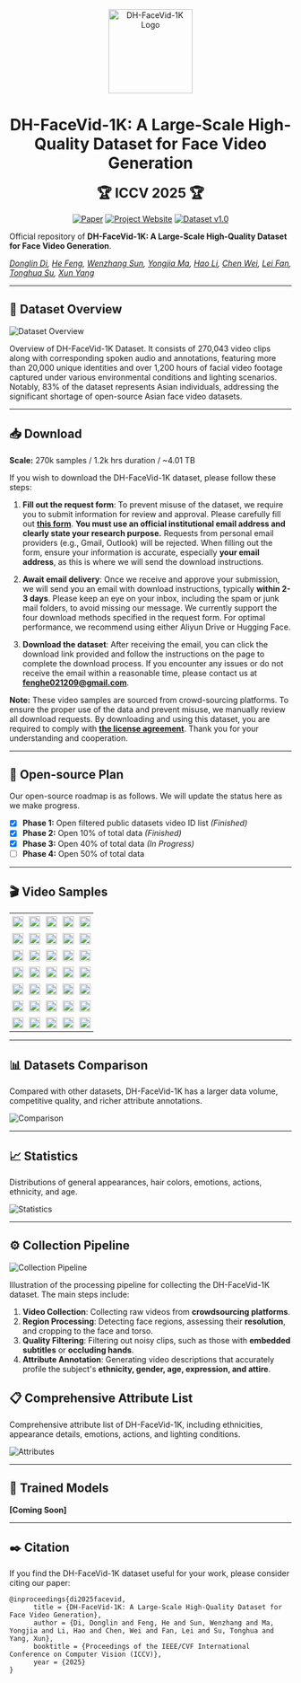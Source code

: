 <div align="center">

<img src="https://raw.githubusercontent.com/luna-ai-lab/DH-FaceVid-1K/main/assets/logo.svg" alt="DH-FaceVid-1K Logo" width="150">


# DH-FaceVid-1K: A Large-Scale High-Quality Dataset for Face Video Generation

<span style="font-size: 24px; font-weight: bold;">🏆 ICCV 2025 🏆</span>

[![Paper](https://img.shields.io/badge/arXiv-Paper-b31b1b?logo=arxiv&logoColor=b31b1b)](https://arxiv.org/abs/2410.07151)
[![Project Website](https://img.shields.io/badge/DH--FaceVid--1K-Website-4CAF50?logo=googlechrome&logoColor=white)](https://dh-facevid-1k.github.io/DH-FaceVid-1K/)
[![Dataset v1.0](https://img.shields.io/badge/Request_Access-v1.0-8A2BE2?style=flat&logo=apache-spark&logoColor=white)](https://forms.gle/vEyouWdS9CgcRFMt9)

</div>

Official repository of **​​DH-FaceVid-1K: A Large-Scale High-Quality Dataset for Face Video Generation**.

*[Donglin Di](https://scholar.google.com/citations?hl=zh-CN&user=L8tcNioAAAAJ), [He Feng](https://github.com/fenghe12), [Wenzhang Sun](https://scholar.google.hk/citations?user=3-9aEOQAAAAJ&hl=zh-CN&oi=ao), [Yongjia Ma](https://scholar.google.hk/citations?user=BszRJxkAAAAJ&hl=zh-CN&oi=ao), [Hao Li](#), [Chen Wei](#), [Lei Fan](https://hellodfan.github.io/), [Tonghua Su](https://scholar.google.hk/citations?hl=zh-CN&user=67fxVzoAAAAJ), [Xun Yang](https://scholar.google.hk/citations?hl=zh-CN&user=ro8lzsUAAAAJ)*

---

## 📖 Dataset Overview

![Dataset Overview](static/images/1.png)

Overview of DH-FaceVid-1K Dataset. It consists of 270,043 video clips along with corresponding spoken audio and annotations, featuring more than 20,000 unique identities and over 1,200 hours of facial video footage captured under various environmental conditions and lighting scenarios. Notably, 83% of the dataset represents Asian individuals, addressing the significant shortage of open-source Asian face video datasets.

---

## 📥 Download

**Scale:** 270k samples / 1.2k hrs duration / ~4.01 TB

If you wish to download the DH-FaceVid-1K dataset, please follow these steps:

1.  **Fill out the request form**: To prevent misuse of the dataset, we require you to submit information for review and approval. Please carefully fill out [**this form**](https://forms.gle/vEyouWdS9CgcRFMt9). **You must use an official institutional email address and clearly state your research purpose.** Requests from personal email providers (e.g., Gmail, Outlook) will be rejected. When filling out the form, ensure your information is accurate, especially **your email address**, as this is where we will send the download instructions.

2.  **Await email delivery**: Once we receive and approve your submission, we will send you an email with download instructions, typically **within 2-3 days**. Please keep an eye on your inbox, including the spam or junk mail folders, to avoid missing our message. We currently support the four download methods specified in the request form. For optimal performance, we recommend using either Aliyun Drive or Hugging Face.

3.  **Download the dataset**: After receiving the email, you can click the download link provided and follow the instructions on the page to complete the download process. If you encounter any issues or do not receive the email within a reasonable time, please contact us at **fenghe021209@gmail.com**.

**Note:** These video samples are sourced from crowd-sourcing platforms. To ensure the proper use of the data and prevent misuse, we manually review all download requests. By downloading and using this dataset, you are required to comply with [**the license agreement**](https://github.com/luna-ai-lab/DH-FaceVid-1K/blob/main/LICENSE). Thank you for your understanding and cooperation.

---

## 🚀 Open-source Plan

Our open-source roadmap is as follows. We will update the status here as we make progress.

- [x] **Phase 1:** Open filtered public datasets video ID list *(Finished)*
- [x] **Phase 2:** Open 10% of total data *(Finished)*
- [x] **Phase 3:** Open 40% of total data *(In Progress)*
- [ ] **Phase 4:** Open 50% of total data

---

## 🎬 Video Samples

<table class="center" style="border-collapse: collapse; margin: auto;">
  <!-- Row 1 -->
  <tr>
    <td width="20%" style="border: none; padding: 5px;"><img src="facevid/gifs/000680.gif" style="width: 100%;"></td>
    <td width="20%" style="border: none; padding: 5px;"><img src="facevid/gifs/001106.gif" style="width: 100%;"></td>
    <td width="20%" style="border: none; padding: 5px;"><img src="facevid/gifs/001406.gif" style="width: 100%;"></td>
    <td width="20%" style="border: none; padding: 5px;"><img src="facevid/gifs/001592.gif" style="width: 100%;"></td>
    <td width="20%" style="border: none; padding: 5px;"><img src="facevid/gifs/002148.gif" style="width: 100%;"></td>
  </tr>
  <!-- Row 2 -->
  <tr>
    <td width="20%" style="border: none; padding: 5px;"><img src="facevid/gifs/002728.gif" style="width: 100%;"></td>
    <td width="20%" style="border: none; padding: 5px;"><img src="facevid/gifs/003696.gif" style="width: 100%;"></td>
    <td width="20%" style="border: none; padding: 5px;"><img src="facevid/gifs/005192.gif" style="width: 100%;"></td>
    <td width="20%" style="border: none; padding: 5px;"><img src="facevid/gifs/007956.gif" style="width: 100%;"></td>
    <td width="20%" style="border: none; padding: 5px;"><img src="facevid/gifs/008001.gif" style="width: 100%;"></td>
  </tr>
  <!-- Row 3 -->
  <tr>
    <td width="20%" style="border: none; padding: 5px;"><img src="facevid/gifs/019479.gif" style="width: 100%;"></td>
    <td width="20%" style="border: none; padding: 5px;"><img src="facevid/gifs/026237.gif" style="width: 100%;"></td>
    <td width="20%" style="border: none; padding: 5px;"><img src="facevid/gifs/034785.gif" style="width: 100%;"></td>
    <td width="20%" style="border: none; padding: 5px;"><img src="facevid/gifs/039691.gif" style="width: 100%;"></td>
    <td width="20%" style="border: none; padding: 5px;"><img src="facevid/gifs/046378.gif" style="width: 100%;"></td>
  </tr>
  <!-- Row 4 -->
  <tr>
    <td width="20%" style="border: none; padding: 5px;"><img src="facevid/gifs/061175.gif" style="width: 100%;"></td>
    <td width="20%" style="border: none; padding: 5px;"><img src="facevid/gifs/092616.gif" style="width: 100%;"></td>
    <td width="20%" style="border: none; padding: 5px;"><img src="facevid/gifs/105369.gif" style="width: 100%;"></td>
    <td width="20%" style="border: none; padding: 5px;"><img src="facevid/gifs/106321.gif" style="width: 100%;"></td>
    <td width="20%" style="border: none; padding: 5px;"><img src="facevid/gifs/14435.gif" style="width: 100%;"></td>
  </tr>
  <!-- Row 5: Alphanumeric IDs -->
  <tr>
    <td width="20%" style="border: none; padding: 5px;"><img src="facevid/gifs/0s1UUn9aSSw_7.gif" style="width: 100%;"></td>
    <td width="20%" style="border: none; padding: 5px;"><img src="facevid/gifs/39Br2A7lxac_22.gif" style="width: 100%;"></td>
    <td width="20%" style="border: none; padding: 5px;"><img src="facevid/gifs/3lfO6OCqcCA_0.gif" style="width: 100%;"></td>
    <td width="20%" style="border: none; padding: 5px;"><img src="facevid/gifs/BFs-a-hqs2I_9.gif" style="width: 100%;"></td>
    <td width="20%" style="border: none; padding: 5px;"><img src="facevid/gifs/Czb5Ml9VDsI_0.gif" style="width: 100%;"></td>
  </tr>
  <!-- Row 6: More Alphanumeric IDs -->
  <tr>
    <td width="20%" style="border: none; padding: 5px;"><img src="facevid/gifs/GrjEDguF59Q_0.gif" style="width: 100%;"></td>
    <td width="20%" style="border: none; padding: 5px;"><img src="facevid/gifs/hM3nn30NxCE_0.gif" style="width: 100%;"></td>
    <td width="20%" style="border: none; padding: 5px;"><img src="facevid/gifs/PP9l4LP0WPI_0.gif" style="width: 100%;"></td>
    <td width="20%" style="border: none; padding: 5px;"><img src="facevid/gifs/qfEkv726kdQ_6.gif" style="width: 100%;"></td>
    <td width="20%" style="border: none; padding: 5px;"><img src="facevid/gifs/qnFWCagTOtw_1.gif" style="width: 100%;"></td>
  </tr>
  <!-- Row 7: Final Selection with Complex Names -->
  <tr>
    <td width="20%" style="border: none; padding: 5px;"><img src="facevid/gifs/Uu3xazfdmvk_34.gif" style="width: 100%;"></td>
    <td width="20%" style="border: none; padding: 5px;"><img src="facevid/gifs/V4cpZlFESeA_87.gif" style="width: 100%;"></td>
    <td width="20%" style="border: none; padding: 5px;"><img src="facevid/gifs/V4ZyJR30wyg_29.gif" style="width: 100%;"></td>
    <td width="20%" style="border: none; padding: 5px;"><img src="facevid/gifs/WN2XSI6vZIg_18.gif" style="width: 100%;"></td>
    <td width="20%" style="border: none; padding: 5px;"><img src="facevid/gifs/RS127710_segment_005_745_0.gif" style="width: 100%;"></td>
  </tr>
</table>

---

## 📊 Datasets Comparison

Compared with other datasets, DH-FaceVid-1K has a larger data volume, competitive quality, and richer attribute annotations.

![Comparison](static/images/comparison.jpg)

---

## 📈 Statistics

Distributions of general appearances, hair colors, emotions, actions, ethnicity, and age.

![Statistics](static/images/figure4.jpg)

---

## ⚙️ Collection Pipeline

![Collection Pipeline](static/images/collect_pipe.png)

Illustration of the processing pipeline for collecting the DH-FaceVid-1K dataset. The main steps include:

1.  **Video Collection**: Collecting raw videos from **crowdsourcing platforms**.
2.  **Region Processing**: Detecting face regions, assessing their **resolution**, and cropping to the face and torso.
3.  **Quality Filtering**: Filtering out noisy clips, such as those with **embedded subtitles** or **occluding hands**.
4.  **Attribute Annotation**: Generating video descriptions that accurately profile the subject's **ethnicity, gender, age, expression, and attire**.
## 📋 Comprehensive Attribute List

Comprehensive attribute list of DH-FaceVid-1K, including ethnicities, appearance details, emotions, actions, and lighting conditions.

![Attributes](static/images/detail.png)

---

## 🧠 Trained Models

**[Coming Soon]**

---

## ✒️ Citation

If you find the DH-FaceVid-1K dataset useful for your work, please consider citing our paper:
```
@inproceedings{di2025facevid,
      title = {DH-FaceVid-1K: A Large-Scale High-Quality Dataset for Face Video Generation},
      author = {Di, Donglin and Feng, He and Sun, Wenzhang and Ma, Yongjia and Li, Hao and Chen, Wei and Fan, Lei and Su, Tonghua and Yang, Xun},
      booktitle = {Proceedings of the IEEE/CVF International Conference on Computer Vision (ICCV)},
      year = {2025}
}
```
